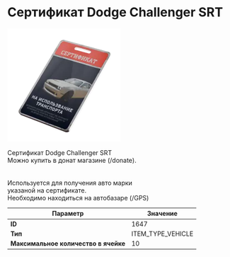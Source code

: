 # Сертификат Dodge Challenger SRT

![Item Image](../img/1647.webp?raw=true)

Сертификат Dodge Challenger SRT<br>Можно купить в донат магазине (/donate).<br><br><br>Используется для получения авто марки <br>указаной на сертификате.<br>Необходимо находиться на автобазаре (/GPS)


| Параметр | Значение |
|----------|----------|
| **ID** | 1647 |
| **Тип** | ITEM_TYPE_VEHICLE |
| **Максимальное количество в ячейке** | 10 |

